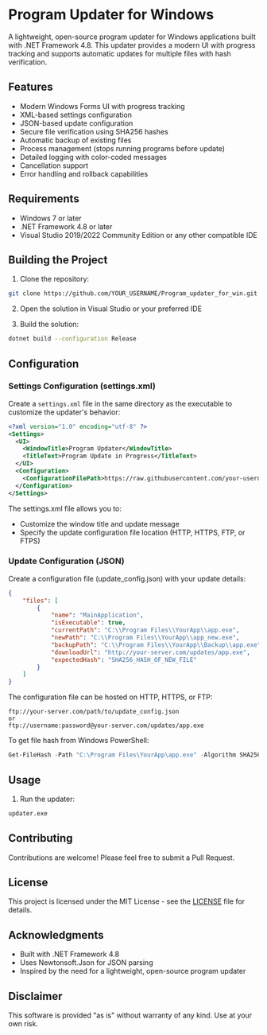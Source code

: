 # Program Updater for Windows

A lightweight, open-source program updater for Windows applications built with .NET Framework 4.8. This updater provides a modern UI with progress tracking and supports automatic updates for multiple files with hash verification.

## Features

- Modern Windows Forms UI with progress tracking
- XML-based settings configuration
- JSON-based update configuration
- Secure file verification using SHA256 hashes
- Automatic backup of existing files
- Process management (stops running programs before update)
- Detailed logging with color-coded messages
- Cancellation support
- Error handling and rollback capabilities

## Requirements

- Windows 7 or later
- .NET Framework 4.8 or later
- Visual Studio 2019/2022 Community Edition or any other compatible IDE

## Building the Project

1. Clone the repository:
```bash
git clone https://github.com/YOUR_USERNAME/Program_updater_for_win.git
```

2. Open the solution in Visual Studio or your preferred IDE

3. Build the solution:
```bash
dotnet build --configuration Release
```

## Configuration

### Settings Configuration (settings.xml)

Create a `settings.xml` file in the same directory as the executable to customize the updater's behavior:

```xml
<?xml version="1.0" encoding="utf-8" ?>
<Settings>
  <UI>
    <WindowTitle>Program Updater</WindowTitle>
    <TitleText>Program Update in Progress</TitleText>
  </UI>
  <Configuration>
    <ConfigurationFilePath>https://raw.githubusercontent.com/your-username/your-repo/main/update_config.json</ConfigurationFilePath>
  </Configuration>
</Settings>
```

The settings.xml file allows you to:
- Customize the window title and update message
- Specify the update configuration file location (HTTP, HTTPS, FTP, or FTPS)

### Update Configuration (JSON)

Create a configuration file (update_config.json) with your update details:
```json
{
    "files": [
        {
            "name": "MainApplication",
            "isExecutable": true,
            "currentPath": "C:\\Program Files\\YourApp\\app.exe",
            "newPath": "C:\\Program Files\\YourApp\\app_new.exe",
            "backupPath": "C:\\Program Files\\YourApp\\Backup\\app.exe",
            "downloadUrl": "http://your-server.com/updates/app.exe",
            "expectedHash": "SHA256_HASH_OF_NEW_FILE"
        }
    ]
}
```

The configuration file can be hosted on HTTP, HTTPS, or FTP:
```
ftp://your-server.com/path/to/update_config.json
or
ftp://username:password@your-server.com/updates/app.exe
```

To get file hash from Windows PowerShell:
```PowerShell
Get-FileHash -Path "C:\Program Files\YourApp\app.exe" -Algorithm SHA256
```

## Usage

1. Run the updater:
```bash
updater.exe
```

## Contributing

Contributions are welcome! Please feel free to submit a Pull Request.

## License

This project is licensed under the MIT License - see the [LICENSE](LICENSE) file for details.

## Acknowledgments

- Built with .NET Framework 4.8
- Uses Newtonsoft.Json for JSON parsing
- Inspired by the need for a lightweight, open-source program updater

## Disclaimer

This software is provided "as is" without warranty of any kind. Use at your own risk. 
